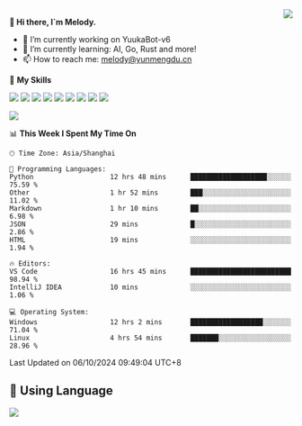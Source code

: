 <a href="#">
  <img align="right" src="https://github-readme-stats.vercel.app/api?username=melodyyuuka&count_private=true&show_icons=true" />
</a>

**👋 Hi there, I`m Melody.**

- 🔭 I’m currently working on YuukaBot-v6
- 🌱 I’m currently learning: AI, Go, Rust and more!
- 📫 How to reach me: melody@yunmengdu.cn

🌟 **My Skills** 

![](https://img.shields.io/badge/-Python-3e74a2?style=flat-square&logo=Python&logoColor=fff)
![](https://img.shields.io/badge/-Java-007396?style=flat-square&logo=OpenJDK&logoColor=fff)
![](https://img.shields.io/badge/-Node.js-339933?style=flat-square&logo=Node.js&logoColor=fff)
![](https://img.shields.io/badge/-Git-f05032?style=flat-square&logo=git&logoColor=fff)
![](https://img.shields.io/badge/-PostgreSQL-4169e1?style=flat-square&logo=PostgreSQL&logoColor=fff)
![](https://img.shields.io/badge/-Rust-000000?style=flat-square&logo=rust&logoColor=fff)
![](https://img.shields.io/badge/-VSCode-007acc?style=flat-square&logo=Visual-Studio-Code&logoColor=fff)
![](https://img.shields.io/badge/-FastAPI-009688?style=flat-square&logo=FastAPI&logoColor=fff)
![](https://img.shields.io/badge/-Linux-000000?style=flat-square&logo=Linux&logoColor=fff)


![](https://wakatime.com/badge/user/fa6dc0e2-47c5-4d2d-ae45-69fec6f2122c.svg)

<!--START_SECTION:waka-->
📊 **This Week I Spent My Time On** 

```text
🕑︎ Time Zone: Asia/Shanghai

💬 Programming Languages: 
Python                   12 hrs 48 mins      ███████████████████░░░░░░   75.59 % 
Other                    1 hr 52 mins        ███░░░░░░░░░░░░░░░░░░░░░░   11.02 % 
Markdown                 1 hr 10 mins        ██░░░░░░░░░░░░░░░░░░░░░░░    6.98 % 
JSON                     29 mins             █░░░░░░░░░░░░░░░░░░░░░░░░    2.86 % 
HTML                     19 mins             ░░░░░░░░░░░░░░░░░░░░░░░░░    1.94 % 

🔥 Editors: 
VS Code                  16 hrs 45 mins      █████████████████████████   98.94 % 
IntelliJ IDEA            10 mins             ░░░░░░░░░░░░░░░░░░░░░░░░░    1.06 % 

💻 Operating System: 
Windows                  12 hrs 2 mins       ██████████████████░░░░░░░   71.04 % 
Linux                    4 hrs 54 mins       ███████░░░░░░░░░░░░░░░░░░   28.96 % 
```


 Last Updated on 06/10/2024 09:49:04 UTC+8
<!--END_SECTION:waka-->

## 🥰 **Using Language**

![](https://github-readme-stats.vercel.app/api/wakatime?username=MelodyYuyuko&layout=compact&hide_border=true)
